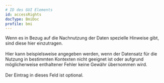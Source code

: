 ```yaml
---
# ID des GUI Elements
id: accessRights
docType: BmiDoc
profile: bmi
---
```


Wenn es in Bezug auf die Nachnutzung der Daten spezielle Hinweise gibt, sind diese hier einzutragen.<br /><br />Hier kann beispielsweise angegeben werden, wenn der Datensatz für die Nutzung in bestimmten Kontexten nicht geeignet ist oder aufgrund möglicherweise enthaltener Fehler keine Gewähr übernommen wird.<br /><br />Der Eintrag in dieses Feld ist optional.
